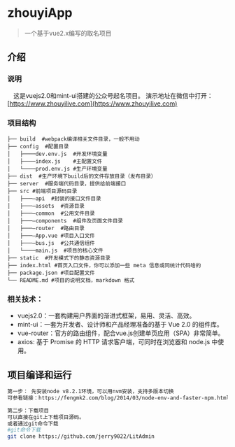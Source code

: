 # zhouyiApp
> 一个基于vue2.x编写的取名项目

## 介绍


### 说明

　这是vuejs2.0和mint-ui搭建的公众号起名项目。
  演示地址在微信中打开：[https://www.zhouyilive.com](https://www.zhouyilive.com)
    
### 项目结构
```
├── build  #webpack编译相关文件目录，一般不用动 
├── config  #配置目录
│   ├────dev.env.js  #开发环境变量
│   ├────index.js    #主配置文件
│   └────prod.env.js #生产环境变量
├── dist  #生产环境下build后的文件存放目录（发布目录）
├── server  #服务端代码目录，提供给前端接口
├── src #前端项目源码目录
│   ├───—api  #封装的接口文件目录
│   ├───—assets  #资源目录
│   ├───—common  #公用文件目录
│   ├───—components  #组件及页面文件目录
│   ├───—router  #路由目录
│   ├───—App.vue #项目入口文件
│   ├───—bus.js  #公共通信组件
│   └────main.js  #项目的核心文件
├── static  #开发模式下的静态资源目录
├── index.html #首页入口文件，你可以添加一些 meta 信息或同统计代码啥的
├── package.json #项目配置文件
└── README.md #项目的说明文档，markdown 格式
```

### 相关技术：

* vuejs2.0：一套构建用户界面的渐进式框架，易用、灵活、高效。
* mint-ui：一套为开发者、设计师和产品经理准备的基于 Vue 2.0 的组件库。
* vue-router：官方的路由组件，配合vue.js创建单页应用（SPA）非常简单。
* axios: 基于 Promise 的 HTTP 请求客户端，可同时在浏览器和 node.js 中使用。

## 项目编译和运行

``` bash
第一步： 先安装node v8.2.1环境，可以用nvm安装，支持多版本切换
可参看链接：https://fengmk2.com/blog/2014/03/node-env-and-faster-npm.html

第二步：下载项目
可以直接在git上下载项目源码。
或者通过git命令下载
#git命令下载
git clone https://github.com/jerry9022/LitAdmin

```




